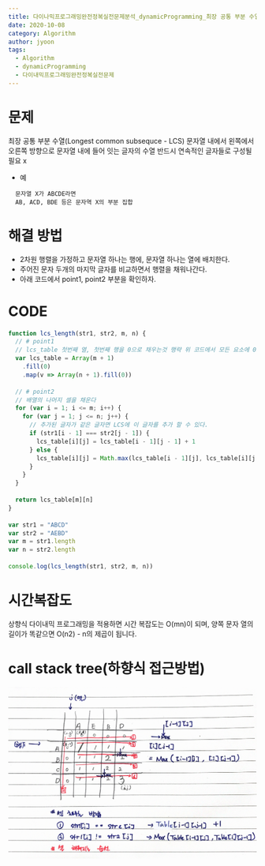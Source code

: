 ```yaml
---
title: 다이나믹프로그래밍완전정복실전문제분석_dynamicProgramming_최장 공통 부분 수열 길이 구하기
date: 2020-10-08
category: Algorithm
author: jyoon
tags:
  - Algorithm
  - dynamicProgramming
  - 다이내믹프로그래밍완전정복실전문제
---
```


# 문제

최장 공통 부분 수열(Longest common subsequce - LCS)
문자열 내에서 왼쪽에서 오른쪽 방향으로 문자열 내에 들어 잇는 글자의 수열
반드시 연속적인 글자들로 구성될 필요 x

- 예

```
  문자열 X가 ABCDE라면
  AB, ACD, BDE 등은 문자역 X의 부분 집합
```

# 해결 방법

- 2차원 행렬을 가정하고 문자열 하나는 행에, 문자열 하나는 열에 배치한다.
- 주어진 문자 두개의 마지막 글자를 비교하면서 행렬을 채워나간다.
- 아래 코드에서 point1, point2 부분을 확인하자.

# CODE

```js
function lcs_length(str1, str2, m, n) {
  // # point1
  // lcs_table 첫번째 열, 첫번째 행을 0으로 채우는것 행략 위 코드에서 모든 요소에 0으로 초기화함.
  var lcs_table = Array(m + 1)
    .fill(0)
    .map(v => Array(n + 1).fill(0))

  // # point2
  // 배열의 나머지 셀을 채운다
  for (var i = 1; i <= m; i++) {
    for (var j = 1; j <= n; j++) {
      // 추가된 글자가 같은 글자면 LCS에 이 글자를 추가 할 수 있다.
      if (str1[i - 1] === str2[j - 1]) {
        lcs_table[i][j] = lcs_table[i - 1][j - 1] + 1
      } else {
        lcs_table[i][j] = Math.max(lcs_table[i - 1][j], lcs_table[i][j - 1])
      }
    }
  }

  return lcs_table[m][n]
}

var str1 = "ABCD"
var str2 = "AEBD"
var m = str1.length
var n = str2.length

console.log(lcs_length(str1, str2, m, n))
```

# 시간복잡도

상향식 다이내믹 프로그래밍을 적용하면 시간 복잡도는 O(mn)이 되며, 양쪽 문자 열의 길이가 똑같으면 O(n2) - n의 제곱이 됩니다.

# call stack tree(하향식 접근방법)

![](./img/05_최장공통부분수열길이구하기_dynamicProgramming.png)
